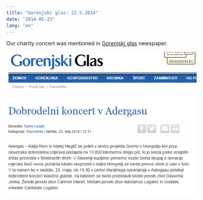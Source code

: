 ```yaml
---
title: "Gorenjski glas: 22.5.2014"
date: "2014-05-23"
lang: "en"
---
```


Our charity concert was mentioned in [Gorenjski glas](http://www.gorenjskiglas.si/apps/pbcs.dll/dcce?Site=GG&Date=20140523&Module=2&Category=&Class=201&Type=PUBLISHED&ID=13404&Selected=2&EventDate=20140525&Profile=1111&EVENTTYPESearch=Glasba&Custom_EventD=20140525&Custom_EventFromT=000000001930& "Gorenjski glas") newspaper.

![22052014_GG_objava](../images/22052014_GG_objava.png)
